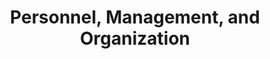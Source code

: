 ---
title: 'Personnel, Management, and Organization'
body_class: personnel-management-organization
published: true
onpage_menu: true
template: sessions-track
content:
  items:
    '@taxonomy.category': session
    '@taxonomy.track': Personnel, Management, and Organization
---